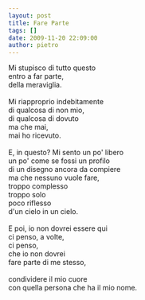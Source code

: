 ```yaml
---
layout: post
title: Fare Parte
tags: []
date: 2009-11-20 22:09:00
author: pietro
---
```

Mi stupisco di tutto questo<br/>entro a far parte,<br/>della meraviglia.<br/><br/>Mi riapproprio indebitamente<br/>di qualcosa di non mio,<br/>di qualcosa di dovuto<br/>ma che mai,<br/>mai ho ricevuto.<br/><br/>E, in questo? Mi sento un po' libero<br/>un po' come se fossi un profilo<br/>di un disegno ancora da compiere<br/>ma che nessuno vuole fare,<br/>troppo complesso<br/>troppo solo<br/>poco riflesso<br/>d'un cielo in un cielo.<br/><br/>E poi, io non dovrei essere qui<br/>ci penso, a volte,<br/>ci penso,<br/>che io non dovrei<br/>fare parte di me stesso,<br/><br/>condividere il mio cuore<br/>con quella persona che ha il mio nome.
